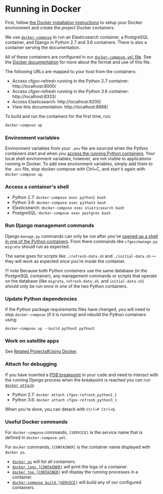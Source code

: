# Running in Docker

First, follow
[the Docker installation instructions](installation/#docker-compose-installation)
to setup your Docker environment and create the project Docker containers.

We use [`docker-compose`](https://docs.docker.com/compose/reference/overview/)
to run an Elasticsearch container, a PostgreSQL container, 
and Django in Python 2.7 and 3.6 containers. 
There is also a container serving the documentation. 

All of these containers are configured in our 
[`docker-compose.yml` file](https://github.com/cfpb/cfgov-refresh/blob/master/docker-compose.yml). 
See the [Docker documentation](https://docs.docker.com/compose/compose-file/) 
for more about the format and use of this file.

The following URLs are mapped to your host from the containers:

- Access cfgov-refresh running in the Python 2.7 container: http://localhost:8000/
- Access cfgov-refresh running in the Python 3.6 container: http://localhost:8333/
- Access Elasticsearch: http://localhost:9200/
- View this documentation: http://localhost:8888/

To build and run the containers for the first time, run:

```bash
docker-compose up
```

### Environment variables

Environment variables from your `.env` file are sourced 
when the Python containers start
and when you [access the running Python containers](#access-the-containers-shell). 
Your local shell environment variables, however, 
are not visible to applications running in Docker.
To add new environment variables, simply add them to the `.env` file, 
stop docker-compose with Ctrl+C, 
and start it again with `docker-compose up`.

### Access a container's shell

- Python 2.7: `docker-compose exec python2 bash`
- Python 3.6: `docker-compose exec python3 bash`
- Elasticsearch: `docker-compose exec elasticsearch bash`
- PostgreSQL: `docker-compose exec postgres bash`

### Run Django management commands

Django `manage.py` commands can only be run after you've 
[opened up a shell in one of the Python containers](](#access-the-containers-shell)). 
From there commands like `cfgov/manage.py migrate` should run as expected.

The same goes for scripts like `./refresh-data.sh` and `./initial-data.sh` —
they will work as expected once you're inside the container.

!!! note
    Because both Python containers use the same database (in the PostgreSQL container), 
    any management commands or scripts that operate on the database
    (like `migrate`, `refresh-data.sh`, and `initial-data.sh`)
    should only be run once in one of the two Python containers.

### Update Python dependencies

If the Python package requirements files have changed, 
you will need to stop `docker-compose` (if it is running) 
and rebuild the Python containers using:

```
docker-compose up --build python2 python3
```

### Work on satellite apps

See [Related Projects#Using Docker](../related-projects/#using-docker).

### Attach for debugging

If you have inserted a [PDB breakpoint](https://docs.python.org/3/library/pdb.html) in your code 
and need to interact with the running Django process when the breakpoint is reached 
you can run [`docker attach`](https://docs.docker.com/engine/reference/commandline/attach/):

- Python 2.7: `docker attach cfgov-refresh_python2_1`
- Python 3.6: `docker attach cfgov-refresh_python3_1`

When you're done, you can detach with `Ctrl+P Ctrl+Q`.


### Useful Docker commands

For `docker-compose` commands, 
`[SERVICE]` is the service name that is defined in `docker-compose.yml`.

For `docker` commands, `[CONTAINER]` is the container name displayed with `docker ps`.

- [`docker ps`](https://docs.docker.com/engine/reference/commandline/ps/)
    will list all containers.
- [`docker logs [CONTAINER]`](https://docs.docker.com/engine/reference/commandline/logs/)
    will print the logs of a container.
- [`docker top [CONTAINER]`](https://docs.docker.com/engine/reference/commandline/top/)
    will display the running processes in a container.
- [`docker-compose build [SERVICE]`](https://docs.docker.com/compose/reference/build/)
    will build any of our configured containers.
